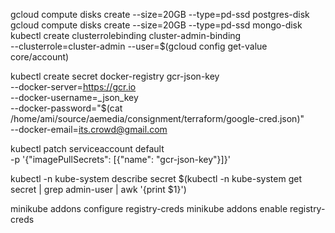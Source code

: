 gcloud compute disks create --size=20GB --type=pd-ssd postgres-disk
gcloud compute disks create --size=20GB --type=pd-ssd mongo-disk
kubectl create clusterrolebinding cluster-admin-binding \
  --clusterrole=cluster-admin --user=$(gcloud config get-value core/account)


kubectl create secret docker-registry gcr-json-key \
          --docker-server=https://gcr.io \
          --docker-username=_json_key \
          --docker-password="$(cat /home/ami/source/aemedia/consignment/terraform/google-cred.json)" \
          --docker-email=its.crowd@gmail.com

kubectl patch serviceaccount default \
          -p '{"imagePullSecrets": [{"name": "gcr-json-key"}]}'

kubectl -n kube-system describe secret $(kubectl -n kube-system get secret | grep admin-user | awk '{print $1}')

minikube addons configure registry-creds
minikube addons enable registry-creds